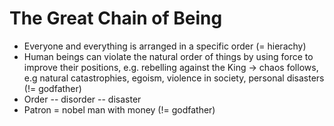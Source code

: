 The Great Chain of Being
========================

-   Everyone and everything is arranged in a specific order (= hierachy)
-   Human beings can violate the natural order of things by using force
    to improve their positions, e.g. rebelling against the King → chaos
    follows, e.g natural catastrophies, egoism, violence in society,
    personal disasters (!= godfather)
-   Order -- disorder -- disaster
-   Patron = nobel man with money (!= godfather)

